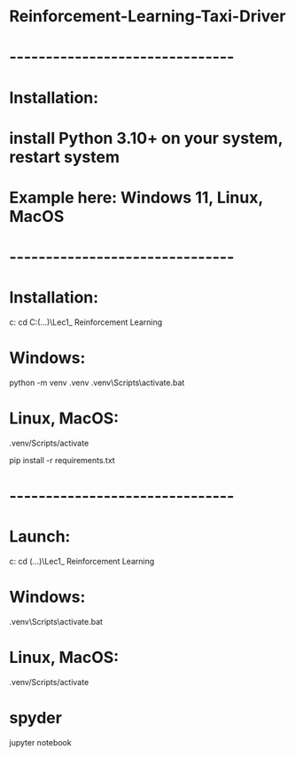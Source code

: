 # Reinforcement-Learning-Taxi-Driver
# -------------------------------
# Installation:
# install Python 3.10+ on your system, restart system
# Example here: Windows 11, Linux, MacOS

# -------------------------------
# Installation:
c:
cd C:\(...)\Lec1_ Reinforcement Learning

# Windows:
python -m venv .venv
.venv\Scripts\activate.bat

# Linux, MacOS:
.venv/Scripts/activate

pip install -r requirements.txt

# -------------------------------
# Launch:
c:
cd (...)\Lec1_ Reinforcement Learning

# Windows:
.venv\Scripts\activate.bat
# Linux, MacOS:
.venv/Scripts/activate

# spyder
jupyter notebook

